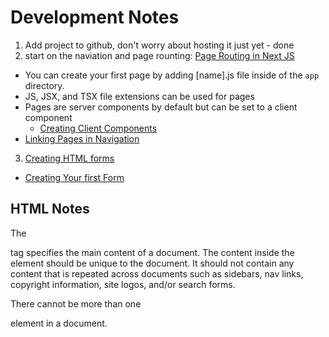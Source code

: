 # Development Notes

1. Add project to github, don't worry about hosting it just yet - done
2. start on the naviation and page rounting: [Page Routing in Next JS](https://nextjs.org/docs/app/building-your-application/routing/linking-and-navigating)

- You can create your first page by adding [name].js file inside of the `app` directory.
- JS, JSX, and TSX file extensions can be used for pages
- Pages are server components by default but can be set to a client component
  - [Creating Client Components](https://nextjs.org/docs/app/building-your-application/rendering/client-components)
- [Linking Pages in Navigation](https://nextjs.org/docs/pages/building-your-application/routing/linking-and-navigating)

3. [Creating HTML forms](https://developer.mozilla.org/en-US/docs/Learn/Forms)

- [Creating Your first Form](https://developer.mozilla.org/en-US/docs/Learn/Forms/Your_first_form)

## HTML Notes

The <main> tag specifies the main content of a document. The content inside the <main> element should be unique to the document. It should not contain any content that is repeated across documents such as sidebars, nav links, copyright information, site logos, and/or search forms.

There cannot be more than one <main> element in a document.
